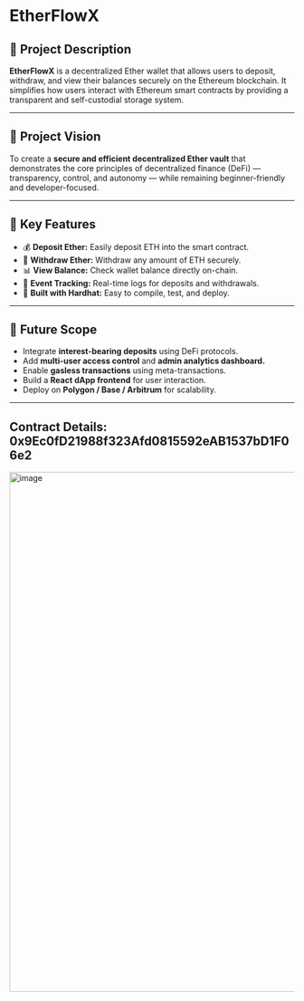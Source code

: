 # EtherFlowX

## 🧩 Project Description
**EtherFlowX** is a decentralized Ether wallet that allows users to deposit, withdraw, and view their balances securely on the Ethereum blockchain. It simplifies how users interact with Ethereum smart contracts by providing a transparent and self-custodial storage system.

---

## 🎯 Project Vision
To create a **secure and efficient decentralized Ether vault** that demonstrates the core principles of decentralized finance (DeFi) — transparency, control, and autonomy — while remaining beginner-friendly and developer-focused.

---

## 🚀 Key Features
- 💰 **Deposit Ether:** Easily deposit ETH into the smart contract.  
- 🏧 **Withdraw Ether:** Withdraw any amount of ETH securely.  
- 📊 **View Balance:** Check wallet balance directly on-chain.  
- 🧱 **Event Tracking:** Real-time logs for deposits and withdrawals.  
- 🧠 **Built with Hardhat:** Easy to compile, test, and deploy.  

---

## 🔮 Future Scope
- Integrate **interest-bearing deposits** using DeFi protocols.  
- Add **multi-user access control** and **admin analytics dashboard.**  
- Enable **gasless transactions** using meta-transactions.  
- Build a **React dApp frontend** for user interaction.  
- Deploy on **Polygon / Base / Arbitrum** for scalability.  

---

## Contract Details: 0x9Ec0fD21988f323Afd0815592eAB1537bD1F06e2
<img width="1911" height="918" alt="image" src="https://github.com/user-attachments/assets/29a43775-c370-45b9-a55e-d6bffb8214e3" />

